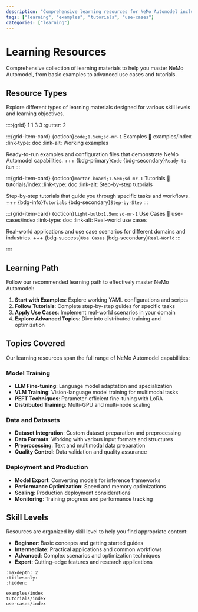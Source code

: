 ```yaml
---
description: "Comprehensive learning resources for NeMo Automodel including examples, tutorials, and practical use cases for fine-tuning and training."
tags: ["learning", "examples", "tutorials", "use-cases"]
categories: ["learning"]
---
```


# Learning Resources

Comprehensive collection of learning materials to help you master NeMo Automodel, from basic examples to advanced use cases and tutorials.

## Resource Types

Explore different types of learning materials designed for various skill levels and learning objectives.

::::{grid} 1 1 3 3
:gutter: 2

:::{grid-item-card} {octicon}`code;1.5em;sd-mr-1` Examples
:link: examples/index
:link-type: doc
:link-alt: Working examples

Ready-to-run examples and configuration files that demonstrate NeMo Automodel capabilities.
+++
{bdg-primary}`Code`
{bdg-secondary}`Ready-to-Run`
:::

:::{grid-item-card} {octicon}`mortar-board;1.5em;sd-mr-1` Tutorials
:link: tutorials/index
:link-type: doc
:link-alt: Step-by-step tutorials

Step-by-step tutorials that guide you through specific tasks and workflows.
+++
{bdg-info}`Tutorials`
{bdg-secondary}`Step-by-Step`
:::

:::{grid-item-card} {octicon}`light-bulb;1.5em;sd-mr-1` Use Cases
:link: use-cases/index
:link-type: doc
:link-alt: Real-world use cases

Real-world applications and use case scenarios for different domains and industries.
+++
{bdg-success}`Use Cases`
{bdg-secondary}`Real-World`
:::

::::

## Learning Path

Follow our recommended learning path to effectively master NeMo Automodel:

1. **Start with Examples**: Explore working YAML configurations and scripts
2. **Follow Tutorials**: Complete step-by-step guides for specific tasks
3. **Apply Use Cases**: Implement real-world scenarios in your domain
4. **Explore Advanced Topics**: Dive into distributed training and optimization

## Topics Covered

Our learning resources span the full range of NeMo Automodel capabilities:

### Model Training
- **LLM Fine-tuning**: Language model adaptation and specialization
- **VLM Training**: Vision-language model training for multimodal tasks
- **PEFT Techniques**: Parameter-efficient fine-tuning with LoRA
- **Distributed Training**: Multi-GPU and multi-node scaling

### Data and Datasets
- **Dataset Integration**: Custom dataset preparation and preprocessing
- **Data Formats**: Working with various input formats and structures
- **Preprocessing**: Text and multimodal data preparation
- **Quality Control**: Data validation and quality assurance

### Deployment and Production
- **Model Export**: Converting models for inference frameworks
- **Performance Optimization**: Speed and memory optimizations
- **Scaling**: Production deployment considerations
- **Monitoring**: Training progress and performance tracking

## Skill Levels

Resources are organized by skill level to help you find appropriate content:

- **Beginner**: Basic concepts and getting started guides
- **Intermediate**: Practical applications and common workflows
- **Advanced**: Complex scenarios and optimization techniques
- **Expert**: Cutting-edge features and research applications

```{toctree}
:maxdepth: 2
:titlesonly:
:hidden:

examples/index
tutorials/index
use-cases/index
```